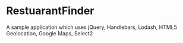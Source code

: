 # RestuarantFinder
A sample application which uses jQuery, Handlebars, Lodash, HTML5 Geolocation, Google Maps, Select2
